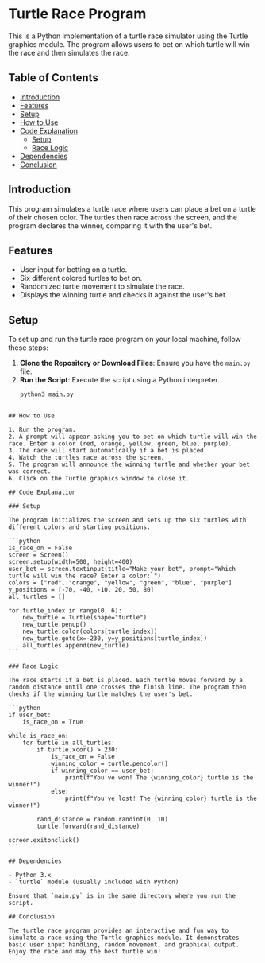 # Turtle Race Program

This is a Python implementation of a turtle race simulator using the Turtle graphics module. The program allows users to bet on which turtle will win the race and then simulates the race.

## Table of Contents

- [Introduction](#introduction)
- [Features](#features)
- [Setup](#setup)
- [How to Use](#how-to-use)
- [Code Explanation](#code-explanation)
  - [Setup](#setup)
  - [Race Logic](#race-logic)
- [Dependencies](#dependencies)
- [Conclusion](#conclusion)

## Introduction

This program simulates a turtle race where users can place a bet on a turtle of their chosen color. The turtles then race across the screen, and the program declares the winner, comparing it with the user's bet.

## Features

- User input for betting on a turtle.
- Six different colored turtles to bet on.
- Randomized turtle movement to simulate the race.
- Displays the winning turtle and checks it against the user's bet.

## Setup

To set up and run the turtle race program on your local machine, follow these steps:

1. **Clone the Repository or Download Files**: Ensure you have the `main.py` file.
2. **Run the Script**: Execute the script using a Python interpreter.
   ```sh
   python3 main.py
   ```

````

## How to Use

1. Run the program.
2. A prompt will appear asking you to bet on which turtle will win the race. Enter a color (red, orange, yellow, green, blue, purple).
3. The race will start automatically if a bet is placed.
4. Watch the turtles race across the screen.
5. The program will announce the winning turtle and whether your bet was correct.
6. Click on the Turtle graphics window to close it.

## Code Explanation

### Setup

The program initializes the screen and sets up the six turtles with different colors and starting positions.

```python
is_race_on = False
screen = Screen()
screen.setup(width=500, height=400)
user_bet = screen.textinput(title="Make your bet", prompt="Which turtle will win the race? Enter a color: ")
colors = ["red", "orange", "yellow", "green", "blue", "purple"]
y_positions = [-70, -40, -10, 20, 50, 80]
all_turtles = []

for turtle_index in range(0, 6):
    new_turtle = Turtle(shape="turtle")
    new_turtle.penup()
    new_turtle.color(colors[turtle_index])
    new_turtle.goto(x=-230, y=y_positions[turtle_index])
    all_turtles.append(new_turtle)
```

### Race Logic

The race starts if a bet is placed. Each turtle moves forward by a random distance until one crosses the finish line. The program then checks if the winning turtle matches the user's bet.

```python
if user_bet:
    is_race_on = True

while is_race_on:
    for turtle in all_turtles:
        if turtle.xcor() > 230:
            is_race_on = False
            winning_color = turtle.pencolor()
            if winning_color == user_bet:
                print(f"You've won! The {winning_color} turtle is the winner!")
            else:
                print(f"You've lost! The {winning_color} turtle is the winner!")

        rand_distance = random.randint(0, 10)
        turtle.forward(rand_distance)

screen.exitonclick()
```

## Dependencies

- Python 3.x
- `turtle` module (usually included with Python)

Ensure that `main.py` is in the same directory where you run the script.

## Conclusion

The turtle race program provides an interactive and fun way to simulate a race using the Turtle graphics module. It demonstrates basic user input handling, random movement, and graphical output. Enjoy the race and may the best turtle win!
````
